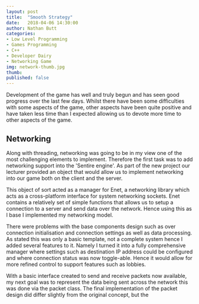 ```yaml
---
layout: post
title:  "Smooth Strategy"
date:   2018-04-06 14:30:00
author: Nathan Butt
categories:
- Low Level Programming
- Games Programming
- C++
- Developer Dairy
- Networking Game
img: network-thumb.jpg
thumb:
published: false
---
```


Development of the game has well and truly begun and has seen good progress over the last few days. Whilst there have been some difficulties with some aspects of the game, other aspects have been quite positive and have taken less time than I expected allowing us to devote more time to other aspects of the game.

<!--more-->

## Networking

Along with threading, networking was going to be in my view one of the most challenging elements to implement. Therefore the first task was to add networking support into the 'Sentire engine'. As part of the new project our lecturer provided an object that would allow us to implement networking into our game both on the client and the server.

This object of sort acted as a manager for Enet, a networking library which acts as a cross-platform interface for system networking sockets. Enet contains a relatively set of simple functions that allows us to setup a connection to a server and send data over the network. Hence using this as I base I implemented my networking model.

There were problems with the base components design such as over connection initialisation and connection settings as well as data processing. As stated this was only a basic template, not a complete system hence I added several features to it. Namely I turned it into a fully comprehensive manager where settings such as destination IP address could be configured and where connection status was now toggle-able. Hence it would allow for more refined control to support features such as lobbies.

With a basic interface created to send and receive packets now available, my next goal was to represent the data being sent across the network this was done via the packet class. The final implementation of the packet design did differ slightly from the original concept, but the

<!-- TODO - Finish the blogpost talking about the game-->
